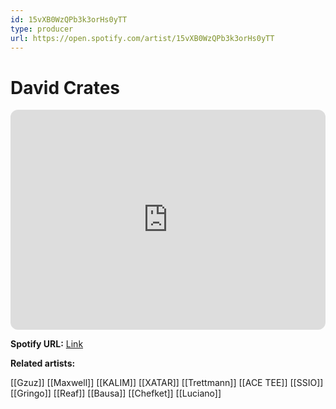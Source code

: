 ```yaml
---
id: 15vXB0WzQPb3k3orHs0yTT
type: producer
url: https://open.spotify.com/artist/15vXB0WzQPb3k3orHs0yTT
---
```

# David Crates

<iframe style="border-radius:12px" src="https://open.spotify.com/embed/artist/15vXB0WzQPb3k3orHs0yTT" width="100%" height="352" frameBorder="0" allowfullscreen="" allow="autoplay; clipboard-write; encrypted-media; fullscreen; picture-in-picture" loading="lazy"></iframe>

**Spotify URL:** [Link](https://open.spotify.com/artist/15vXB0WzQPb3k3orHs0yTT)

**Related artists:**

[[Gzuz]]
[[Maxwell]]
[[KALIM]]
[[XATAR]]
[[Trettmann]]
[[ACE TEE]]
[[SSIO]]
[[Gringo]]
[[Reaf]]
[[Bausa]]
[[Chefket]]
[[Luciano]]

